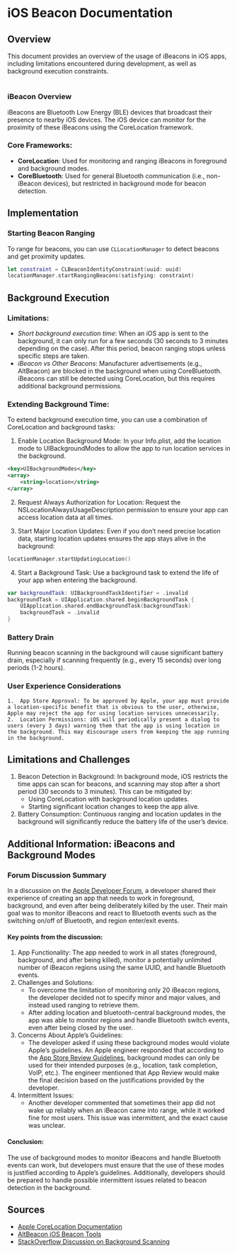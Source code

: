 # iOS Beacon Documentation

## Overview

This document provides an overview of the usage of iBeacons in iOS apps, including limitations encountered during development, as well as background execution constraints.

#

### iBeacon Overview

iBeacons are Bluetooth Low Energy (BLE) devices that broadcast their presence to nearby iOS devices. The iOS device can monitor for the proximity of these iBeacons using the CoreLocation framework.

### Core Frameworks:
- **CoreLocation**: Used for monitoring and ranging iBeacons in foreground and background modes.
- **CoreBluetooth**: Used for general Bluetooth communication (i.e., non-iBeacon devices), but restricted in background mode for beacon detection.

## Implementation

### Starting Beacon Ranging
To range for beacons, you can use `CLLocationManager` to detect beacons and get proximity updates.

```swift
let constraint = CLBeaconIdentityConstraint(uuid: uuid)
locationManager.startRangingBeacons(satisfying: constraint)
```

## Background Execution

### Limitations:

- *Short background execution time*: When an iOS app is sent to the background, it can only run for a few seconds (30 seconds to 3 minutes depending on the case). After this period, beacon ranging stops unless specific steps are taken.
- *iBeacon vs Other Beacons*: Manufacturer advertisements (e.g., AltBeacon) are blocked in the background when using CoreBluetooth. iBeacons can still be detected using CoreLocation, but this requires additional background permissions.

### Extending Background Time:

To extend background execution time, you can use a combination of CoreLocation and background tasks:

1.	Enable Location Background Mode:
In your Info.plist, add the location mode to UIBackgroundModes to allow the app to run location services in the background.

```xml
<key>UIBackgroundModes</key>
<array>
    <string>location</string>
</array>
```

2.	Request Always Authorization for Location:
Request the NSLocationAlwaysUsageDescription permission to ensure your app can access location data at all times.

3.	Start Major Location Updates:
Even if you don’t need precise location data, starting location updates ensures the app stays alive in the background:

```swift
locationManager.startUpdatingLocation()
```

4.	Start a Background Task:
Use a background task to extend the life of your app when entering the background.

```swift
var backgroundTask: UIBackgroundTaskIdentifier = .invalid
backgroundTask = UIApplication.shared.beginBackgroundTask {
    UIApplication.shared.endBackgroundTask(backgroundTask)
    backgroundTask = .invalid
}
```

### Battery Drain

Running beacon scanning in the background will cause significant battery drain, especially if scanning frequently (e.g., every 15 seconds) over long periods (1-2 hours).

### User Experience Considerations

	1.	App Store Approval: To be approved by Apple, your app must provide a location-specific benefit that is obvious to the user, otherwise, Apple may reject the app for using location services unnecessarily.
	2.	Location Permissions: iOS will periodically present a dialog to users (every 3 days) warning them that the app is using location in the background. This may discourage users from keeping the app running in the background.

## Limitations and Challenges

1.	Beacon Detection in Background: In background mode, iOS restricts the time apps can scan for beacons, and scanning may stop after a short period (30 seconds to 3 minutes). This can be mitigated by:
    - Using CoreLocation with background location updates.
    - Starting significant location changes to keep the app alive.
2.	Battery Consumption: Continuous ranging and location updates in the background will significantly reduce the battery life of the user’s device.

## Additional Information: iBeacons and Background Modes

### Forum Discussion Summary
In a discussion on the [Apple Developer Forum](https://forums.developer.apple.com/forums/thread/100550), a developer shared their experience of creating an app that needs to work in foreground, background, and even after being deliberately killed by the user. Their main goal was to monitor iBeacons and react to Bluetooth events such as the switching on/off of Bluetooth, and region enter/exit events.

#### Key points from the discussion:
1.	App Functionality: The app needed to work in all states (foreground, background, and after being killed), monitor a potentially unlimited number of iBeacon regions using the same UUID, and handle Bluetooth events.
2.	Challenges and Solutions:
    - To overcome the limitation of monitoring only 20 iBeacon regions, the developer decided not to specify minor and major values, and instead used ranging to retrieve them.
	- After adding location and bluetooth-central background modes, the app was able to monitor regions and handle Bluetooth switch events, even after being closed by the user.
3.	Concerns About Apple’s Guidelines:
    - The developer asked if using these background modes would violate Apple’s guidelines. An Apple engineer responded that according to the [App Store Review Guidelines](https://developer.apple.com/app-store/review/guidelines/), background modes can only be used for their intended purposes (e.g., location, task completion, VoIP, etc.). The engineer mentioned that App Review would make the final decision based on the justifications provided by the developer.
4.	Intermittent Issues:
    - Another developer commented that sometimes their app did not wake up reliably when an iBeacon came into range, while it worked fine for most users. This issue was intermittent, and the exact cause was unclear.

#### Conclusion:

The use of background modes to monitor iBeacons and handle Bluetooth events can work, but developers must ensure that the use of these modes is justified according to Apple’s guidelines. Additionally, developers should be prepared to handle possible intermittent issues related to beacon detection in the background.


## Sources
- [Apple CoreLocation Documentation](https://developer.apple.com/documentation/corelocation)
- [AltBeacon iOS Beacon Tools](https://github.com/AltBeacon/ios-beacon-tools)
- [StackOverflow Discussion on Background Scanning](https://stackoverflow.com/questions/59784388/ios-extending-background-time-for-beacon-monitoring)
